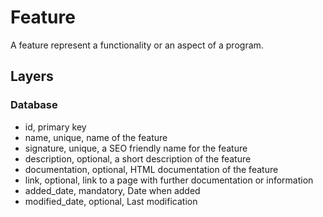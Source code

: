 # Feature

A feature represent a functionality or an aspect of a program.

## Layers

### Database

 * id, primary key
 * name, unique, name of the feature
 * signature, unique, a SEO friendly name for the feature
 * description, optional, a short description of the feature
 * documentation, optional, HTML documentation of the feature
 * link, optional, link to a page with further documentation or information
 * added_date, mandatory, Date when added
 * modified_date, optional, Last modification